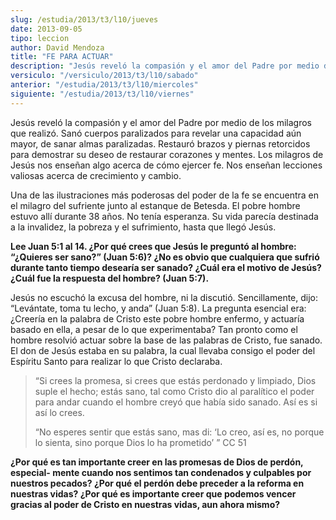 ```yaml
---
slug: /estudia/2013/t3/l10/jueves
date: 2013-09-05
tipo: leccion
author: David Mendoza
title: "FE PARA ACTUAR"
description: "Jesús reveló la compasión y el amor del Padre por medio de los milagros que realizó. Sanó cuerpos paralizados para revelar una capacidad aún mayor, de sanar almas paralizadas. Restauró brazos y piernas retorcidos para demostrar su deseo de restaurar corazones y mentes."
versiculo: "/versiculo/2013/t3/l10/sabado"
anterior: "/estudia/2013/t3/l10/miercoles"
siguiente: "/estudia/2013/t3/l10/viernes"
---
```


Jesús reveló la compasión y el amor del Padre por medio de los milagros que realizó. Sanó cuerpos paralizados para revelar una capacidad aún mayor, de sanar almas paralizadas. Restauró brazos y piernas retorcidos para demostrar su deseo de restaurar corazones y mentes. Los milagros de Jesús nos enseñan algo acerca de cómo ejercer fe. Nos enseñan lecciones valiosas acerca de crecimiento y cambio.

Una de las ilustraciones más poderosas del poder de la fe se encuentra en el milagro del sufriente junto al estanque de Betesda. El pobre hombre estuvo allí durante 38 años. No tenía esperanza. Su vida parecía destinada a la invalidez, la pobreza y el sufrimiento, hasta que llegó Jesús.

**Lee Juan 5:1 al 14. ¿Por qué crees que Jesús le preguntó al hombre: “¿Quieres ser sano?” (Juan 5:6)? ¿No es obvio que cualquiera que sufrió durante tanto tiempo desearía ser sanado? ¿Cuál era el motivo de Jesús? ¿Cuál fue la respuesta del hombre? (Juan 5:7).**

Jesús no escuchó la excusa del hombre, ni la discutió. Sencillamente, dijo: “Levántate, toma tu lecho, y anda” (Juan 5:8). La pregunta esencial era: ¿Creería en la palabra de Cristo este pobre hombre enfermo, y actuaría basado en ella, a pesar de lo que experimentaba? Tan pronto como el hombre resolvió actuar sobre la base de las palabras de Cristo, fue sanado. El don de Jesús estaba en su palabra, la cual llevaba consigo el poder del Espíritu Santo para realizar lo que Cristo declaraba.

> “Si crees la promesa, si crees que estás perdonado y limpiado, Dios suple el hecho; estás sano, tal como Cristo dio al paralítico el poder para andar cuando el hombre creyó que había sido sanado. Así es si así lo crees.
>
> “No esperes sentir que estás sano, mas di: ‘Lo creo, así es, no porque lo sienta, sino porque Dios lo ha prometido’ ” CC 51

**¿Por qué es tan importante creer en las promesas de Dios de perdón, especial- mente cuando nos sentimos tan condenados y culpables por nuestros pecados? ¿Por qué el perdón debe preceder a la reforma en nuestras vidas? ¿Por qué es importante creer que podemos vencer gracias al poder de Cristo en nuestras vidas, aun ahora mismo?**
